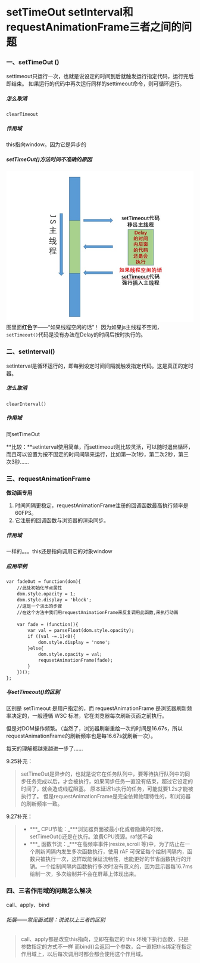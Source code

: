 # setTimeOut  setInterval和requestAnimationFrame三者之间的问题

### 一、setTimeOut ()
settimeout只运行一次，也就是说设定的时间到后就触发运行指定代码，运行完后即结束。
如果运行的代码中再次运行同样的settimeout命令，则可循环运行。
##### 怎么取消
`clearTimeout`

##### 作用域
this指向window。因为它是异步的

##### setTimeOut()方法时间不准确的原因
![](media/15373759754385.jpg)
图里面**红色**字——“如果线程空闲的话”！
因为如果js主线程不空闲，`setTimeout()`代码是没有办法在Delay的时间后按时执行的。

###  二、setInterval()
setinterval是循环运行的，即每到设定时间间隔就触发指定代码。这是真正的定时器。

##### 怎么取消
`clearInterval()`

##### 作用域
同setTimeOut

**比较：**setinterval使用简单，而settimeout则比较灵活，可以随时退出循环，而且可以设置为按不固定的时间间隔来运行，比如第一次1秒，第二次2秒，第三次3秒……

### 三、requestAnimationFrame
**做动画专用**
1. 时间间隔更稳定，requestAnimationFrame注册的回调函数最高执行频率是60FPS。
2. 它注册的回调函数与浏览器的渲染同步。

##### 作用域
一样的。。。this还是指向调用它的对象window

##### 应用举例

```
var fadeOut = function(dom){
    //此处初始化节点属性
    dom.style.opacity = 1;
    dom.style.display = 'block';
    //这是一个淡出的步骤
    //在这个方法中我们用requestAnimationFrame来反复调用此函数,来执行动画
    
    var fade = (function(){
        var val = parseFloat(dom.style.opacity);
        if ((val -=.1)<0){
            dom.style.display = 'none';
        }else{
            dom.style.opacity = val;
            requsetAnimationFrame(fade);
        }
    })();
};
```

##### 与setTimeout()的区别
区别是 setTimeout 是用户指定的，而 requestAnimationFrame 是浏览器刷新频率决定的，一般遵循 W3C 标准，它在浏览器每次刷新页面之前执行。

但是对DOM操作频繁。（当然了，浏览器刷新重绘一次的时间是16.67s，所以requestAnimationFrame的刷新频率也是每16.67s就刷新一次）。

每天的理解都越来越进一步了……

9.25补充：
>setTimeOut是异步的，也就是说它在任务队列中，要等待执行队列中的同步任务完成以后，才会被执行，如果同步任务一直没有结束，超过它设定的时间了，就会造成线程阻塞。
>原本延迟1s执行的任务，可能就要1.2s才能被执行了。
>但是requestAnimationFrame是完全依赖物理特性的，和浏览器的刷新频率一致。


9.27补充：
> * ***_ CPU节能：_***浏览器页面被最小化或者隐藏的时候，setTimeOut()还是在执行。浪费CPU资源。raf就不会
> * ***_ 函数节流：_***在高频率事件(resize,scroll 等)中，为了防止在一个刷新间隔内发生多次函数执行，使用 rAF 可保证每个绘制间隔内，函数只被执行一次，这样既能保证流畅性，也能更好的节省函数执行的开销。一个绘制间隔内函数执行多次时没有意义的，因为显示器每16.7ms 绘制一次，多次绘制并不会在屏幕上体现出来。


### 四、三者作用域的问题怎么解决

call、apply、bind

###### 拓展——常见面试题：说说以上三者的区别

> call、apply都是改变this指向，立即在指定的 this 环境下执行函数，只是参数指定的方式不一样
> 而bind()会返回一个参数，会一直把this绑定在指定作用域上，以后每次调用时都会都会使用这个作用域。